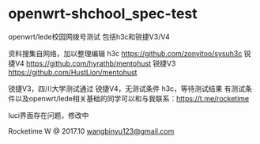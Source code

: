# openwrt-shchool_spec-test
openwrt/lede校园网拨号测试
包括h3c和锐捷V3/V4

资料搜集自网络，加以整理编辑
h3c https://github.com/zonyitoo/sysuh3c
锐捷V4 https://github.com/hyrathb/mentohust
锐捷V3 https://github.com/HustLion/mentohust

锐捷V3，四川大学测试通过
锐捷V4，无测试条件
h3c，等待测试结果
有测试条件以及openwrt/lede相关基础的同学可以和与我联系：https://t.me/rocketime

luci界面存在问题，修改中

Rocketime W @ 2017.10
wangbinyu123@gmail.com

